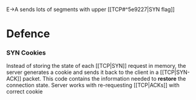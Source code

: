 E->A sends lots of segments with upper [[TCP#^5e9227|SYN flag]]

# Defence
### SYN Cookies
Instead of storing the state of each [[TCP|SYN]] request in memory, the server generates a cookie and sends it back to the client in a [[TCP|SYN-ACK]] packet. This code contains the information needed to **restore** the connection state.
Server works with re-requesting [[TCP|ACKs]] with correct cookie 